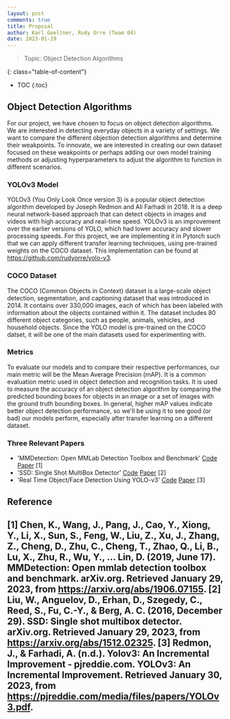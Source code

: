 ```yaml
---
layout: post
comments: true
title: Proposal
author: Karl Goeltner, Rudy Orre (Team 04)
date: 2023-01-29
---
```



> Topic: Object Detection Algorithms


<!--more-->
{: class="table-of-content"}
* TOC
{:toc}

## Object Detection Algorithms
For our project, we have chosen to focus on object detection algorithms. We are interested in detecting everyday objects in a variety of settings. We want to compare the different objection detection algorithms and determine their weakpoints. To innovate, we are interested in creating our own dataset focused on these weakpoints or perhaps adding our own model training methods or adjusting hyperparameters to adjust the algorithm to function in different scenarios.

### YOLOv3 Model
YOLOv3 (You Only Look Once version 3) is a popular object detection algorithm developed by Joseph Redmon and Ali Farhadi in 2018. It is a deep neural network-based approach that can detect objects in images and videos with high accuracy and real-time speed. YOLOv3 is an improvement over the earlier versions of YOLO, which had lower accuracy and slower processing speeds. For this project, we are implementing it in Pytorch such that we can apply different transfer learning techniques, using pre-trained weights on the COCO dataset. This implementation can be found at https://github.com/rudyorre/yolo-v3.

### COCO Dataset
The COCO (Common Objects in Context) dataset is a large-scale object detection, segmentation, and captioning dataset that was introduced in 2014. It contains over 330,000 images, each of which has been labeled with information about the objects contained within it. The dataset includes 80 different object categories, such as people, animals, vehicles, and household objects. Since the YOLO model is pre-trained on the COCO datset, it will be one of the main datasets used for experimenting with.

### Metrics
To evaluate our models and to compare their respective performances, our main metric will be the Mean Average Precision (mAP). It is a common evaluation metric used in object detection and recognition tasks. It is used to measure the accuracy of an object detection algorithm by comparing the predicted bounding boxes for objects in an image or a set of images with the ground truth bounding boxes. In general, higher mAP values indicate better object detection performance, so we'll be using it to see good (or bad) our models perform, especially after transfer learning on a different dataset.


### Three Relevant Papers
- 'MMDetection: Open MMLab Detection Toolbox and Benchmark' [Code](https://github.com/open-mmlab/mmdetection) [Paper](https://arxiv.org/abs/1906.07155) [1]
- 'SSD: Single Shot MultiBox Detector' [Code](https://github.com/sgrvinod/a-PyTorch-Tutorial-to-Object-Detection) [Paper](https://arxiv.org/abs/1512.02325) [2]
- 'Real Time Object/Face Detection Using YOLO-v3' [Code](https://github.com/shayantaherian/Object-detection) [Paper](https://pjreddie.com/media/files/papers/YOLOv3.pdf) [3]

## Reference
[1] Chen, K., Wang, J., Pang, J., Cao, Y., Xiong, Y., Li, X., Sun, S., Feng, W., Liu, Z., Xu, J., Zhang, Z., Cheng, D., Zhu, C., Cheng, T., Zhao, Q., Li, B., Lu, X., Zhu, R., Wu, Y., … Lin, D. (2019, June 17). MMDetection: Open mmlab detection toolbox and benchmark. arXiv.org. Retrieved January 29, 2023, from https://arxiv.org/abs/1906.07155.
[2] Liu, W., Anguelov, D., Erhan, D., Szegedy, C., Reed, S., Fu, C.-Y., &amp; Berg, A. C. (2016, December 29). SSD: Single shot multibox detector. arXiv.org. Retrieved January 29, 2023, from https://arxiv.org/abs/1512.02325.
[3] Redmon, J., &amp; Farhadi, A. (n.d.). Yolov3: An Incremental Improvement - pjreddie.com. YOLOv3: An Incremental Improvement. Retrieved January 30, 2023, from https://pjreddie.com/media/files/papers/YOLOv3.pdf.
---
